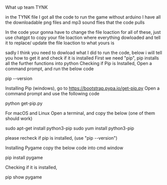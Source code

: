 What up team TYNK

in the TYNK file I got all the code to run the game without arduino
I have all the downloadable png files and mp3 sound flies that the code pulls

In the code your gonna have to change the file loaction for all of these, just use chatgpt to copy your file loaction where everything dowloaded and tell it to replace/ update the file loaction to what yours is

sadly I think you need to dowload what I did to run the code, below i will tell you how to get it and check if it is installed
First we need "pip", pip installs all the further functions into python
Checking if Pip is Installed, Open a command prompt, and run the below code

pip --version

Installing Pip (windows), go to https://bootstrap.pypa.io/get-pip.py
Open a command prompt and use the following code

python get-pip.py

For macOS and Linux
Open a terminal, and copy the below (one of them should work)

sudo apt-get install python3-pip
sudo yum install python3-pip

please recheck if pip is installed, (use "pip --version")

Installing Pygame
copy the below code into cmd window

pip install pygame

Checking if it is installed,

pip show pygame


